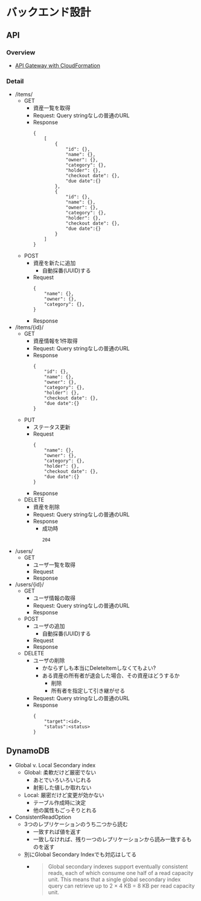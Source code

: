 # バックエンド設計

## API

### Overview

* [API Gateway with CloudFormation](https://dev.classmethod.jp/cloud/aws/cfn-support-api-gateway/)

### Detail

* /items/
    * GET
        * 資産一覧を取得
        * Request: Query stringなしの普通のURL
        * Response
            ```
            {
                [
                    {
                        "id": {},
                        "name": {},
                        "owner": {},
                        "category": {},
                        "holder": {},
                        "checkout date": {},
                        "due date":{}
                    },
                    {
                        "id": {},
                        "name": {},
                        "owner": {},
                        "category": {},
                        "holder": {},
                        "checkout date": {},
                        "due date":{}
                    }
                ]
            }
            ```
    * POST
        * 資産を新たに追加
            * 自動採番(UUID)する
        * Request
            ```
            {
                "name": {},
                "owner": {},
                "category": {},
            }
            ```
        * Response
* /items/{id}/
    * GET
        * 資産情報を1件取得
        * Request: Query stringなしの普通のURL
        * Response
            ```
            {
                "id": {},
                "name": {},
                "owner": {},
                "category": {},
                "holder": {},
                "checkout date": {},
                "due date":{}
            }
            ```
    * PUT
        * ステータス更新
        * Request
            ```
            {
                "name": {},
                "owner": {},
                "category": {},
                "holder": {},
                "checkout date": {},
                "due date":{}
            }
            ```
        * Response
    * DELETE
        * 資産を削除
        * Request: Query stringなしの普通のURL
        * Response
            * 成功時
                ```
                204
                ```
* /users/
    * GET
        * ユーザ一覧を取得
        * Request
        * Response
* /users/{id}/
    * GET
        * ユーザ情報の取得
        * Request: Query stringなしの普通のURL
        * Response
    * POST
        * ユーザの追加
            * 自動採番(UUID)する
        * Request
        * Response
    * DELETE
        * ユーザの削除
            * かならずしも本当にDeleteItemしなくてもよい?
            * ある資産の所有者が退会した場合、その資産はどうするか
                * 削除
                * 所有者を指定して引き継がせる
        * Request: Query stringなしの普通のURL
        * Response
            ```
            {
                "target":<id>,
                "status":<status>
            }
            ```

## DynamoDB

* Global v. Local Secondary index
    * Global: 柔軟だけど厳密でない
        * あとでいろいろいじれる
        * 射影した値しか取れない
    * Local: 厳密だけど変更が効かない
        * テーブル作成時に決定
        * 他の属性もごっそりとれる
* ConsistentReadOption
    * 3つのレプリケーションのうち二つから読む
        * 一致すれば値を返す
        * 一致しなければ、残り一つのレプリケーションから読み一致するものを返す
    * 別にGlobal Secondary Indexでも対応はしてる
        * > Global secondary indexes support eventually consistent reads, each of which consume one half of a read capacity unit. This means that a single global secondary index query can retrieve up to 2 × 4 KB = 8 KB per read capacity unit.
